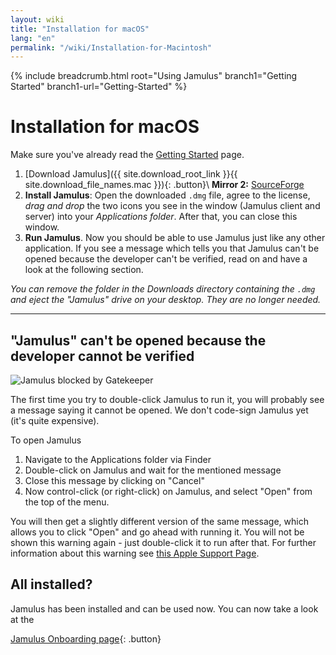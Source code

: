 ```yaml
---
layout: wiki
title: "Installation for macOS"
lang: "en"
permalink: "/wiki/Installation-for-Macintosh"
---
```


{% include breadcrumb.html root="Using Jamulus" branch1="Getting Started" branch1-url="Getting-Started" %}

# Installation for macOS

Make sure you've already read the [Getting Started](Getting-Started) page.

1. [Download Jamulus]({{ site.download_root_link }}{{ site.download_file_names.mac }}){: .button}\\
**Mirror 2:** [SourceForge](https://sourceforge.net/projects/llcon/files/latest/download)
1. **Install Jamulus**: Open the downloaded `.dmg` file, agree to the license, *drag and drop* the two icons you see in the window (Jamulus client and server) into your *Applications folder*. After that, you can close this window.
1. **Run Jamulus**. Now you should be able to use Jamulus just like any other application. If you see a message which tells you that Jamulus can't be opened because the developer can't be verified, read on and have a look at the following section.

_You can remove the folder in the Downloads directory containing the `.dmg` and eject the "Jamulus" drive on your desktop. They are no longer needed._

***

## "Jamulus" can't be opened because the developer cannot be verified

![Jamulus blocked by Gatekeeper](https://user-images.githubusercontent.com/20726856/99886769-67256d80-2c3f-11eb-91e9-9cb2b6f80f95.png)

The first time you try to double-click Jamulus to run it, you will probably see a message saying it cannot be opened. We don't code-sign Jamulus yet (it's quite expensive).

To open Jamulus
1. Navigate to the Applications folder via Finder
1. Double-click on Jamulus and wait for the mentioned message
1. Close this message by clicking on "Cancel"
1. Now control-click (or right-click) on Jamulus, and select "Open" from the top of the menu.

You will then get a slightly different version of the same message, which allows you to click "Open" and go ahead with running it. You will not be shown this warning again - just double-click it to run after that.
For further information about this warning see [this Apple Support Page](https://support.apple.com/en-gb/guide/mac-help/mh40616/mac).

## All installed?
Jamulus has been installed and can be used now. You can now take a look at the

[Jamulus Onboarding page](Onboarding){: .button}
